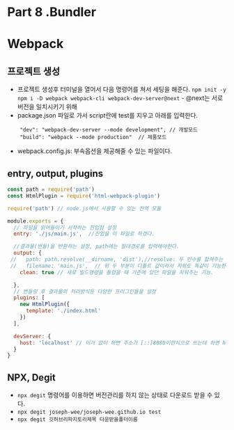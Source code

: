 # Part 8 .Bundler
# Webpack

## 프로젝트 생성
- 프로젝트 생성후 터미널을 열어서 다음 명령어를 쳐서 세팅을 해준다.
`npm init -y`
`npm i -D webpack webpack-cli webpack-dev-server@next` - @next는 서로 버전을 일치시키기 위해
- package.json 파일로 가서 script란에 test를 지우고 아래를 입력한다.
```
    "dev": "webpack-dev-server --mode development", // 개발모드
    "build": "webpack --mode production"  // 제품모드
```
- webpack.config.js: 부속옵션을 제공해줄 수 있는 파일이다.

## entry, output, plugins
```js
const path = require('path')
const HtmlPlugin = require('html-webpack-plugin')

require('path') // node.js에서 사용할 수 있는 전역 모듈

module.exports = {
  // 파일을 읽어들이기 시작하는 진입점 설정
  entry: './js/main.js',  //진입을 이 파일로 하겠다.

  //결과물(번들)을 반환하는 설정, path에는 절대경로를 입력해야한다.
  output: {
 //   path: path.resolve(__dirname, 'dist'),//resolve: 두 인수를 합쳐주는 역할, __dirname: 현재파일이 있는 경로를 지칭한다. node.js에서 사용할 수 있는 전역 변수임.
 //   filename: 'main.js',  // 위 두 부분이 디폴트 값이라서 지워도 똑같이 기능한다.
    clean: true // 새로 빌드명령을 돌렸을 때 기존에 있던 파일을 지워주는 기능.

  },
  // 번들링 후 결과물의 처리방식등 다양한 프러그인들을 설정
  plugins: [
    new HtmlPlugin({
      template: './index.html'
    })
  ],

  devServer: {
    host: 'localhost' // 이거 없이 하면 주소가 [::]8080이런식으로 뜨는데 하면 http://localhost:8080/이런식으로 다시 나온다.
  }
}  
```

## NPX, Degit
- `npx degit` 명령어를 이용하면 버전관리를 하지 않는 상태로 다운로드 받을 수 있다.
- `npx degit joseph-wee/joseph-wee.github.io test`
- `npx degit 깃허브리파지토리제목 다운받을폴더이름`